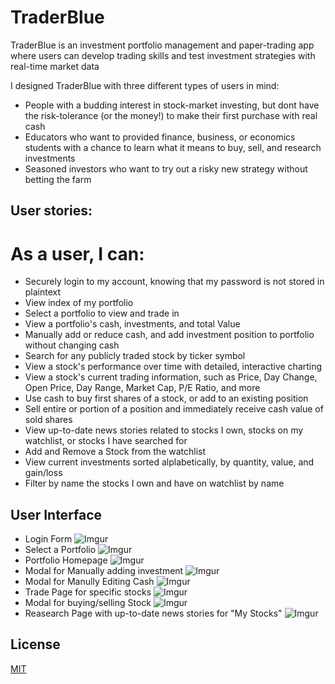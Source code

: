 # TraderBlue

TraderBlue is an investment portfolio management and paper-trading app where users can develop trading skills and test investment strategies with real-time market data

I designed TraderBlue with three different types of users in mind:

- People with a budding interest in stock-market investing, but dont have the risk-tolerance (or the money!) to make their first purchase with real cash
- Educators who want to provided finance, business, or economics students with a chance to learn what it means to buy, sell, and research investments
- Seasoned investors who want to try out a risky new strategy without betting the farm

## User stories:

# As a user, I can:

- Securely login to my account, knowing that my password is not stored in plaintext
- View index of my portfolio
- Select a portfolio to view and trade in
- View a portfolio's cash, investments, and total Value
- Manually add or reduce cash, and add investment position to portfolio without changing cash
- Search for any publicly traded stock by ticker symbol
- View a stock's performance over time with detailed, interactive charting
- View a stock's current trading information, such as Price, Day Change, Open Price, Day Range, Market Cap, P/E Ratio, and more
- Use cash to buy first shares of a stock, or add to an existing position
- Sell entire or portion of a position and immediately receive cash value of sold shares
- View up-to-date news stories related to stocks I own, stocks on my watchlist, or stocks I have searched for
- Add and Remove a Stock from the watchlist
- View current investments sorted alplabetically, by quantity, value, and gain/loss
- Filter by name the stocks I own and have on watchlist by name

## User Interface

- Login Form
  ![Imgur](https://i.imgur.com/IY15Rb1.png)
- Select a Portfolio
  ![Imgur](https://i.imgur.com/EYSerhl.png)
- Portfolio Homepage
  ![Imgur](https://i.imgur.com/2xz7YIi.png)
- Modal for Manually adding investment
  ![Imgur](https://i.imgur.com/co6Byje.png)
- Modal for Manully Editing Cash
  ![Imgur](https://i.imgur.com/cFXJYJV.png)
- Trade Page for specific stocks
  ![Imgur](https://i.imgur.com/vdHyYCk.png)
- Modal for buying/selling Stock
  ![Imgur](https://i.imgur.com/hgAAmTJ.png)
- Reasearch Page with up-to-date news stories for "My Stocks"
  ![Imgur](https://i.imgur.com/Rdg9JId.png)

## License

[MIT](https://choosealicense.com/licenses/mit/)

